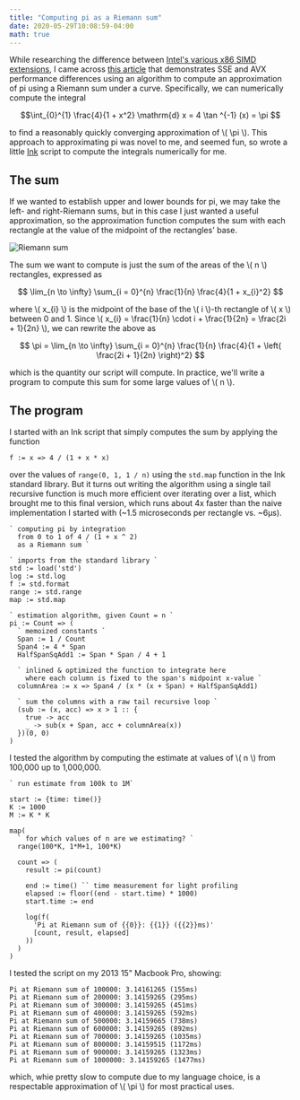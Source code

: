 ```yaml
---
title: "Computing pi as a Riemann sum"
date: 2020-05-29T10:08:59-04:00
math: true
---
```


While researching the difference between [Intel's various x86 SIMD extensions](https://en.wikipedia.org/wiki/Streaming_SIMD_Extensions), I came across [this article](https://techblog.lankes.org/2014/06/16/AVX-isnt-always-faster-than-SEE/) that demonstrates SSE and AVX performance differences using an algorithm to compute an approximation of pi using a Riemann sum under a curve. Specifically, we can numerically compute the integral

$$\int_{0}^{1} \frac{4}{1 + x^2} \mathrm{d} x = 4 \tan ^{-1} (x) = \pi $$

to find a reasonably quickly converging approximation of \\( \pi \\). This approach to approximating pi was novel to me, and seemed fun, so wrote a little [Ink](https://github.com/thesephist/ink) script to compute the integrals numerically for me.

## The sum

If we wanted to establish upper and lower bounds for pi, we may take the left- and right-Riemann sums, but in this case I just wanted a useful approximation, so the approximation function computes the sum with each rectangle at the value of the midpoint of the rectangles' base.

<p><img class="blend-multiply" src="/img/riemann-sum.jpg" alt="Riemann sum"></p>

The sum we want to compute is just the sum of the areas of the \\( n \\) rectangles, expressed as

$$ \lim_{n \to \infty} \sum_{i = 0}^{n} \frac{1}{n} \frac{4}{1 + x_{i}^2} $$

where \\( x_{i} \\) is the midpoint of the base of the \\( i \\)-th rectangle of \\( x \\) between 0 and 1. Since \\( x_{i} = \frac{1}{n} \cdot i + \frac{1}{2n} = \frac{2i + 1}{2n} \\), we can rewrite the above as

$$ \pi = \lim_{n \to \infty} \sum_{i = 0}^{n} \frac{1}{n} \frac{4}{1 + \left( \frac{2i + 1}{2n} \right)^2} $$

which is the quantity our script will compute. In practice, we'll write a program to compute this sum for some large values of \\( n \\).

## The program

I started with an Ink script that simply computes the sum by applying the function

```
f := x => 4 / (1 + x * x)
```

over the values of `range(0, 1, 1 / n)` using the `std.map` function in the Ink standard library. But it turns out writing the algorithm using a single tail recursive function is much more efficient over iterating over a list, which brought me to this final version, which runs about 4x faster than the naive implementation I started with (~1.5 microseconds per rectangle vs. ~6μs).

```
` computing pi by integration
  from 0 to 1 of 4 / (1 + x ^ 2)
  as a Riemann sum `

` imports from the standard library `
std := load('std')
log := std.log
f := std.format
range := std.range
map := std.map

` estimation algorithm, given Count = n `
pi := Count => (
  ` memoized constants `
  Span := 1 / Count
  Span4 := 4 * Span
  HalfSpanSqAdd1 := Span * Span / 4 + 1

  ` inlined & optimized the function to integrate here
    where each column is fixed to the span's midpoint x-value `
  columnArea := x => Span4 / (x * (x + Span) + HalfSpanSqAdd1)

  ` sum the columns with a raw tail recursive loop `
  (sub := (x, acc) => x > 1 :: {
    true -> acc
    _ -> sub(x + Span, acc + columnArea(x))
  })(0, 0)
)
```

I tested the algorithm by computing the estimate at values of \\( n \\) from 100,000 up to 1,000,000.

```
` run estimate from 100k to 1M`

start := {time: time()}
K := 1000
M := K * K

map(
  ` for which values of n are we estimating? `
  range(100*K, 1*M+1, 100*K)

  count => (
    result := pi(count)

    end := time() `` time measurement for light profiling
    elapsed := floor((end - start.time) * 1000)
    start.time := end

    log(f(
      'Pi at Riemann sum of {{0}}: {{1}} ({{2}}ms)'
      [count, result, elapsed]
    ))
  )
)
```

I tested the script on my 2013 15" Macbook Pro, showing:

```
Pi at Riemann sum of 100000: 3.14161265 (155ms)
Pi at Riemann sum of 200000: 3.14159265 (295ms)
Pi at Riemann sum of 300000: 3.14159265 (451ms)
Pi at Riemann sum of 400000: 3.14159265 (592ms)
Pi at Riemann sum of 500000: 3.14159665 (738ms)
Pi at Riemann sum of 600000: 3.14159265 (892ms)
Pi at Riemann sum of 700000: 3.14159265 (1035ms)
Pi at Riemann sum of 800000: 3.14159515 (1172ms)
Pi at Riemann sum of 900000: 3.14159265 (1323ms)
Pi at Riemann sum of 1000000: 3.14159265 (1477ms)
```

which, whie pretty slow to compute due to my language choice, is a respectable approximation of \\( \pi \\) for most practical uses.
